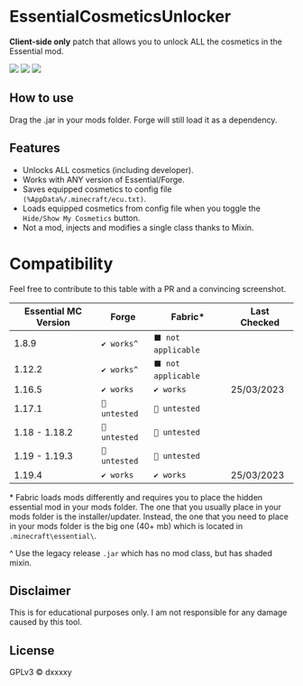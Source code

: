 # EssentialCosmeticsUnlocker
**Client-side only** patch that allows you to unlock ALL the cosmetics in the Essential mod.

![](https://img.shields.io/badge/FORGE-ANY_VERSION-0?style=for-the-badge)
![](https://img.shields.io/badge/ESSENTIAL-ANY_VERSION-0?style=for-the-badge)
![](https://img.shields.io/github/downloads/DxxxxY/EssentialCosmeticsUnlocker/total?style=for-the-badge)

## How to use
Drag the .jar in your mods folder. Forge will still load it as a dependency.

## Features
- Unlocks ALL cosmetics (including developer). 
- Works with ANY version of Essential/Forge.
- Saves equipped cosmetics to config file `(%AppData%/.minecraft/ecu.txt)`.
- Loads equipped cosmetics from config file when you toggle the `Hide/Show My Cosmetics` button.
- Not a mod, injects and modifies a single class thanks to Mixin.

# Compatibility
Feel free to contribute to this table with a PR and a convincing screenshot.

| Essential MC Version | Forge          | Fabric*            | Last Checked |
|----------------------|----------------|--------------------|--------------|
| 1.8.9                | `✔️ works^`️   | `⬛ not applicable` |              |
| 1.12.2               | `✔️ works^`️   | `⬛ not applicable` |              |
| 1.16.5               | `✔️ works`     | `✔️ works`         | 25/03/2023   |
| 1.17.1               | `🚧 untested`️ | `🚧 untested`      |              |
| 1.18 - 1.18.2        | `🚧 untested`️ | `🚧 untested`      |              |
| 1.19 - 1.19.3        | `🚧 untested`️ | `🚧 untested`      |              |
| 1.19.4               | `✔️ works`     | `✔️ works`         | 25/03/2023   |

\* Fabric loads mods differently and requires you to place the hidden essential mod in your mods folder. The one that you usually place in your mods folder is the installer/updater. Instead, the one that you need to place in your mods folder is the big one (40+ mb) which is located in `.minecraft\essential\`.

^ Use the legacy release `.jar` which has no mod class, but has shaded mixin.
 
## Disclaimer
This is for educational purposes only. I am not responsible for any damage caused by this tool.

## License
GPLv3 © dxxxxy